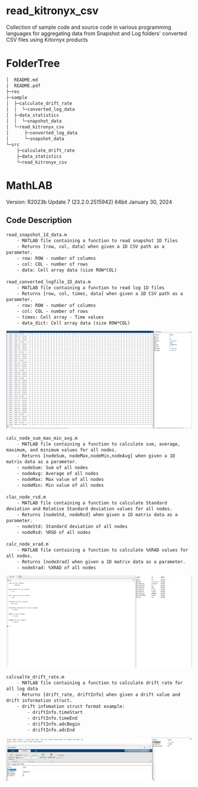 # read_kitronyx_csv 
Collection of sample code and source code in various programming languages for aggregating data from Snapshot and Log folders' converted CSV files using Kitornyx products


# FolderTree
```
│  README.md
│  README.pdf
├─res
├─sample
│  ├─calculate_drift_rate
│  │  └─converted_log_data
│  ├─data_statistics
│  │  └─snapshot_data
│  └─read_kitronyx_csv
│      ├─converted_log_data
│      └─snapshot_data
└─src
    ├─calculate_drift_rate
    ├─data_statistics
    └─read_kitronyx_csv
```

# MathLAB
Version: R2023b Update 7 (23.2.0.2515942) 64bit January 30, 2024  

## Code Description
```
read_snapshot_1d_data.m
    - MATLAB file containing a function to read snapshot 1D files
    - Returns [row, col, data] when given a 1D CSV path as a parameter.
    - row: ROW - number of columns
    - col: COL - number of rows
    - data: Cell array data (size ROW*COL)

read_converted_logfile_1D_data.m
    - MATLAB file containing a function to read log 1D files
    - Returns [row, col, times, data] when given a 1D CSV path as a parameter.
    - row: ROW - number of columns
    - col: COL - number of rows
    - times: Cell array - Time values
    - data_dict: Cell array data (size ROW*COL)
```
![sample code image](res/read_kitronyx_csv.png)
```
calc_node_sum_max_min_avg.m
    - MATLAB file containing a function to calculate sum, average, maximum, and minimum values for all nodes.
    - Returns [nodeSum, nodeMax,nodeMin,nodeAvg] when given a 1D matrix data as a parameter.
    - nodeSum: Sum of all nodes
    - nodeAvg: Average of all nodes
    - nodeMax: Max value of all nodes
    - nodeMin: Min value of all nodes

clac_node_rsd.m
    - MATLAB file containing a function to calculate Standard deviation and Relative Standard deviation values for all nodes.
    - Returns [nodeStd, nodeRsd] when given a 1D matrix data as a parameter.
    - nodeStd: Standard deviation of all nodes
    - nodeRsd: %RSD of all nodes

calc_node_xrad.m
    - MATLAB file containing a function to calculate %XRAD values for all nodes.
    - Returns [nodeXrad] when given a 1D matrix data as a parameter.
    - nodeXrad: %XRAD of all nodes
```
![sample code image](res/data_statistics.png)

```
calcualte_drift_rate.m
    - MATLAB file containing a function to calculate drift rate for all log data
    - Returns [drift_rate, driftInfo] when given a drift value and drift information struct.
    - drift infomation struct format example:
        - driftInfo.timeStart
        - driftInfo.timeEnd
        - driftInfo.adcBegin
        - driftInfo.adcEnd 
```
![sample code image](res/calculate_drift_rate.png)

